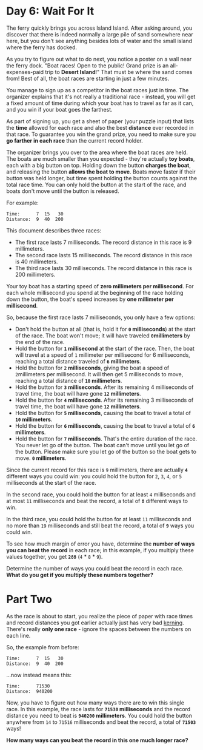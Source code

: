 
# Day 6: Wait For It

The ferry quickly brings you across Island Island. After asking around, you discover that there is indeed normally a large pile of sand somewhere near here, but you don't see anything besides lots of water and the small island where the ferry has docked.

As you try to figure out what to do next, you notice a poster on a wall near the ferry dock. "Boat races! Open to the public! Grand prize is an all-expenses-paid trip to  **Desert Island**!" That must be where the sand comes from! Best of all, the boat races are starting in just a few minutes.

You manage to sign up as a competitor in the boat races just in time. The organizer explains that it's not really a traditional race - instead, you will get a fixed amount of time during which your boat has to travel as far as it can, and you win if your boat goes the farthest.

As part of signing up, you get a sheet of paper (your puzzle input) that lists the  **time**  allowed for each race and also the best  **distance**  ever recorded in that race. To guarantee you win the grand prize, you need to make sure you  **go farther in each race**  than the current record holder.

The organizer brings you over to the area where the boat races are held. The boats are much smaller than you expected - they're actually  **toy boats**, each with a big button on top. Holding down the button  **charges the boat**, and releasing the button  **allows the boat to move**. Boats move faster if their button was held longer, but time spent holding the button counts against the total race time. You can only hold the button at the start of the race, and boats don't move until the button is released.

For example:

```
Time:      7  15   30
Distance:  9  40  200
```

This document describes three races:

-   The first race lasts 7 milliseconds. The record distance in this race is 9 millimeters.
-   The second race lasts 15 milliseconds. The record distance in this race is 40 millimeters.
-   The third race lasts 30 milliseconds. The record distance in this race is 200 millimeters.

Your toy boat has a starting speed of  **zero millimeters per millisecond**. For each whole millisecond you spend at the beginning of the race holding down the button, the boat's speed increases by  **one millimeter per millisecond**.

So, because the first race lasts 7 milliseconds, you only have a few options:

-   Don't hold the button at all (that is, hold it for  **`0`  milliseconds**) at the start of the race. The boat won't move; it will have traveled  **`0`millimeters**  by the end of the race.
-   Hold the button for  **`1`  millisecond**  at the start of the race. Then, the boat will travel at a speed of  `1`  millimeter per millisecond for 6 milliseconds, reaching a total distance traveled of  **`6`  millimeters**.
-   Hold the button for  **`2`  milliseconds**, giving the boat a speed of  `2`millimeters per millisecond. It will then get 5 milliseconds to move, reaching a total distance of  **`10`  millimeters**.
-   Hold the button for  **`3`  milliseconds**. After its remaining 4 milliseconds of travel time, the boat will have gone  **`12`  millimeters**.
-   Hold the button for  **`4`  milliseconds**. After its remaining 3 milliseconds of travel time, the boat will have gone  **`12`  millimeters**.
-   Hold the button for  **`5`  milliseconds**, causing the boat to travel a total of  **`10`  millimeters**.
-   Hold the button for  **`6`  milliseconds**, causing the boat to travel a total of  **`6`  millimeters**.
-   Hold the button for  **`7`  milliseconds**. That's the entire duration of the race. You never let go of the button. The boat can't move until you let go of the button. Please make sure you let go of the button so the boat gets to move.  **`0`  millimeters**.

Since the current record for this race is  `9`  millimeters, there are actually  **`4`**  different ways you could win: you could hold the button for  `2`,  `3`,  `4`, or  `5`  milliseconds at the start of the race.

In the second race, you could hold the button for at least  `4`  milliseconds and at most  `11`  milliseconds and beat the record, a total of  **`8`**  different ways to win.

In the third race, you could hold the button for at least  `11`  milliseconds and no more than  `19`  milliseconds and still beat the record, a total of  **`9`** ways you could win.

To see how much margin of error you have, determine the  **number of ways you can beat the record**  in each race; in this example, if you multiply these values together, you get  **`288`**  (`4`  *  `8`  *  `9`).

Determine the number of ways you could beat the record in each race.  **What do you get if you multiply these numbers together?**

# Part Two

As the race is about to start, you realize the piece of paper with race times and record distances you got earlier actually just has  very bad [kerning](https://en.wikipedia.org/wiki/Kerning). There's really  **only one race**  - ignore the spaces between the numbers on each line.

So, the example from before:

```
Time:      7  15   30
Distance:  9  40  200
```

...now instead means this:

```
Time:      71530
Distance:  940200
```

Now, you have to figure out how many ways there are to win this single race. In this example, the race lasts for  **`71530`  milliseconds**  and the record distance you need to beat is  **`940200`  millimeters**. You could hold the button anywhere from  `14`  to  `71516`  milliseconds and beat the record, a total of  **`71503`**  ways!

**How many ways can you beat the record in this one much longer race?**
